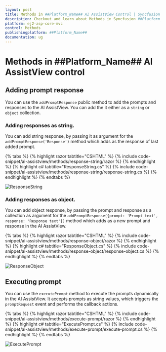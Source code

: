 ```yaml
---
layout: post
title: Methods in ##Platform_Name## AI AssistView Control | Syncfusion
description: Checkout and learn about Methods in Syncfusion ##Platform_Name## AI AssistView control of Syncfusion Essential JS 2 and more.
platform: ej2-asp-core-mvc
control: Methods
publishingplatform: ##Platform_Name##
documentation: ug
---
```


# Methods in ##Platform_Name## AI AssistView control

## Adding prompt response

You can use the `addPromptResponse` public method to add the prompts and responses to the AI AssistView. You can add the it either as a `string` or `object` collection.

### Adding responses as string.

You can add string response, by passing it as argument for the `addPromptResponse('Response')` method which adds as the response of last added prompt.

{% tabs %}
{% highlight razor tabtitle="CSHTML" %}
{% include code-snippet/ai-assistview/methods/response-string/razor %}
{% endhighlight %}
{% highlight c# tabtitle="ResponseString.cs" %}
{% include code-snippet/ai-assistview/methods/response-string/response-string.cs %}
{% endhighlight %}
{% endtabs %}

![ResponseString](images/response-string.png)

### Adding responses as object.

You can add object response, by passing the prompt and response as a collection as argument for the `addPromptResponse({prompt: 'Prompt text', response: 'Response text'})` method which adds as a new prompt and response in the AI AssistView.

{% tabs %}
{% highlight razor tabtitle="CSHTML" %}
{% include code-snippet/ai-assistview/methods/response-object/razor %}
{% endhighlight %}
{% highlight c# tabtitle="ResponseObject.cs" %}
{% include code-snippet/ai-assistview/methods/response-object/response-object.cs %}
{% endhighlight %}
{% endtabs %}

![ResponseObject](images/response-object.png)

## Executing prompt

You can use the `executePrompt` method to execute the prompts dynamically in the AI AssistView. It accepts prompts as string values, which triggers the `promptRequest` event and performs the callback actions.

{% tabs %}
{% highlight razor tabtitle="CSHTML" %}
{% include code-snippet/ai-assistview/methods/execute-prompt/razor %}
{% endhighlight %}
{% highlight c# tabtitle="ExecutePrompt.cs" %}
{% include code-snippet/ai-assistview/methods/execute-prompt/execute-prompt.cs %}
{% endhighlight %}
{% endtabs %}

![ExecutePrompt](images/execute-prompt.png)
